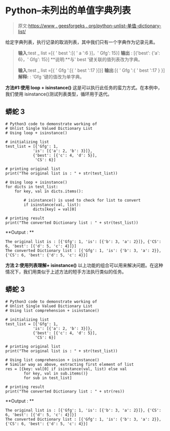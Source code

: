 # Python–未列出的单值字典列表

> 原文:[https://www . geesforgeks . org/python-unlist-单值-dictionary-list/](https://www.geeksforgeeks.org/python-unlist-single-valued-dictionary-list/)

给定字典列表，执行记录的取消列表，其中我们只有一个字典作为记录元素。

> **输入**:test _ list =[{ ' best ':[{ ' a ':6 }]，' Gfg': 15}]
> **输出** : [{'best': {'a': 6}，' Gfg': 15}]
> **说明:**与' best '键关联的值列表改为字典。
> 
> **输入**:test _ list =[{ ' Gfg ':[{ ' best ':17 }]}]
> **输出**:[{ ' Gfg ':{ ' best ':17 } }]
> **解释:** : 'Gfg '键的值改为单字典。

**方法#1:使用 loop + isinstance()**
这是可以执行此任务的蛮力方式。在本例中，我们使用 isinstance()测试列表类型，循环用于迭代。

## 蟒蛇 3

```
# Python3 code to demonstrate working of
# Unlist Single Valued Dictionary List
# Using loop + isinstance()

# initializing list
test_list = [{'Gfg': 1,
            'is': [{'a': 2, 'b': 3}]},
            {'best': [{'c': 4, 'd': 5}],
             'CS': 6}]

# printing original list
print("The original list is : " + str(test_list))

# Using loop + isinstance()
for dicts in test_list:
    for key, val in dicts.items():

        # isinstance() is used to check for list to convert
        if isinstance(val, list):
            dicts[key] = val[0]

# printing result
print("The converted Dictionary list : " + str(test_list))
```

**Output : **

```
The original list is : [{'Gfg': 1, 'is': [{'b': 3, 'a': 2}]}, {'CS': 6, 'best': [{'d': 5, 'c': 4}]}]
The converted Dictionary list : [{'Gfg': 1, 'is': {'b': 3, 'a': 2}}, {'CS': 6, 'best': {'d': 5, 'c': 4}}]
```

**方法 2:使用列表理解+ isinstance()**
以上功能的组合可以用来解决问题。在这种情况下，我们用类似于上述方法的短手方法执行类似的任务。

## 蟒蛇 3

```
# Python3 code to demonstrate working of
# Unlist Single Valued Dictionary List
# Using list comprehension + isinstance()

# initializing list
test_list = [{'Gfg': 1,
            'is': [{'a': 2, 'b': 3}]},
            {'best': [{'c': 4, 'd': 5}],
             'CS': 6}]

# printing original list
print("The original list is : " + str(test_list))

# Using list comprehension + isinstance()
# Similar way as above, extracting first element of list
res = [{key: val[0] if isinstance(val, list) else val
        for key, val in sub.items()}
        for sub in test_list]

# printing result
print("The converted Dictionary list : " + str(res))
```

**Output : **

```
The original list is : [{'Gfg': 1, 'is': [{'b': 3, 'a': 2}]}, {'CS': 6, 'best': [{'d': 5, 'c': 4}]}]
The converted Dictionary list : [{'Gfg': 1, 'is': {'b': 3, 'a': 2}}, {'CS': 6, 'best': {'d': 5, 'c': 4}}]
```
